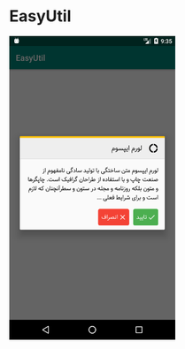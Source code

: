 # EasyUtil

<img width="300" height="550" src="https://github.com/mehrdadf7/EasyUtil/blob/master/screen_shot.png">
